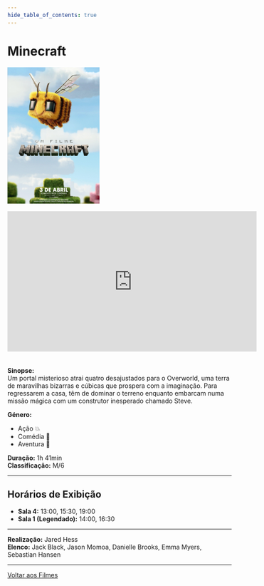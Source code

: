 ```yaml
---
hide_table_of_contents: true
---
```


# Minecraft

![Minecraft](/img/minecraft_small.png) &nbsp;&nbsp;&nbsp;&nbsp;&nbsp;&nbsp;&nbsp;&nbsp;&nbsp;&nbsp;&nbsp;&nbsp;&nbsp;&nbsp;&nbsp;&nbsp;&nbsp;&nbsp;&nbsp;&nbsp;&nbsp;&nbsp;&nbsp;&nbsp;&nbsp;&nbsp;&nbsp;&nbsp;&nbsp;&nbsp;&nbsp;&nbsp;&nbsp;&nbsp;&nbsp;&nbsp;&nbsp;&nbsp;&nbsp;&nbsp;&nbsp;&nbsp;&nbsp;&nbsp;&nbsp;&nbsp;&nbsp;&nbsp;&nbsp;&nbsp;&nbsp;&nbsp;&nbsp;&nbsp;&nbsp;&nbsp;&nbsp;&nbsp;&nbsp;&nbsp;
<iframe width="560" height="315" src="https://www.youtube.com/embed/8B1EtVPBSMw?si=IRyiHcuV2BZnL59o" title="YouTube video player" frameborder="0" allow="accelerometer; autoplay; clipboard-write; encrypted-media; gyroscope; picture-in-picture; web-share; fullscreen" referrerpolicy="strict-origin-when-cross-origin" allowfullscreen></iframe>&nbsp;

**Sinopse:**  
Um portal misterioso atrai quatro desajustados para o Overworld, uma terra de maravilhas bizarras e cúbicas que prospera com a imaginação. Para regressarem a casa, têm de dominar o terreno enquanto embarcam numa missão mágica com um construtor inesperado chamado Steve.

**Género:** 
- Ação :boom:   
- Comédia :rofl:
- Aventura :compass:

**Duração:** 1h 41min  
**Classificação:** M/6

---

## Horários de Exibição

- **Sala 4:** 13:00, 15:30, 19:00
- **Sala 1 (Legendado):** 14:00, 16:30

---

**Realização:** Jared Hess  
**Elenco:** Jack Black, Jason Momoa, Danielle Brooks, Emma Myers, Sebastian Hansen

---

[Voltar aos Filmes](/docs/filmes)